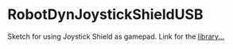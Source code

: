# RobotDynJoystickShieldUSB
Sketch for using Joystick Shield as gamepad.
Link for the [library...](https://github.com/MHeironimus/ArduinoJoystickLibrary "is here")
